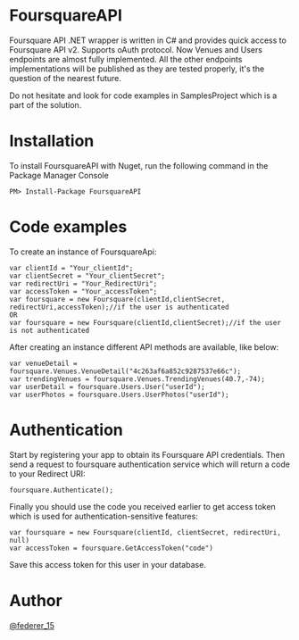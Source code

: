 FoursquareAPI
=============
Foursquare API .NET wrapper is written in C# and provides quick access to Foursquare API v2. Supports oAuth protocol. Now Venues and Users endpoints are almost fully implemented. All the other endpoints implementations will be published as they are tested properly, it's the question of the nearest future. 

Do not hesitate and look for code examples in SamplesProject which is a part of the solution.

Installation
==============
To install FoursquareAPI with Nuget, run the following command in the Package Manager Console
```
PM> Install-Package FoursquareAPI
```

Code examples
==============
To create an instance of FoursquareApi:
```
var clientId = "Your_clientId";
var clientSecret = "Your_clientSecret";
var redirectUri = "Your_RedirectUri";
var accessToken = "Your_accessToken";
var foursquare = new Foursquare(clientId,clientSecret, redirectUri,accessToken);//if the user is authenticated
OR
var foursquare = new Foursquare(clientId,clientSecret);//if the user is not authenticated
```

After creating an instance different API methods are available, like below:
```
var venueDetail = foursquare.Venues.VenueDetail("4c263af6a852c9287537e66c");
var trendingVenues = foursquare.Venues.TrendingVenues(40.7,-74);
var userDetail = foursquare.Users.User("userId");
var userPhotos = foursquare.Users.UserPhotos("userId");
```

Authentication
==============
Start by registering your app to obtain its Foursquare API credentials.
Then send a request to foursquare authentication service which will return a code to your Redirect URI:
```
foursquare.Authenticate();
```
Finally you should use the code you received earlier to get access token which is used for authentication-sensitive features:
```
var foursquare = new Foursquare(clientId, clientSecret, redirectUri, null)
var accessToken = foursquare.GetAccessToken("code")
``` 
 
Save this access token for this user in your database.


Author
========
<a href="https://twitter.com/federer_15" target=_blank title="Dmitry Smorodinnikov">@federer_15</a>
